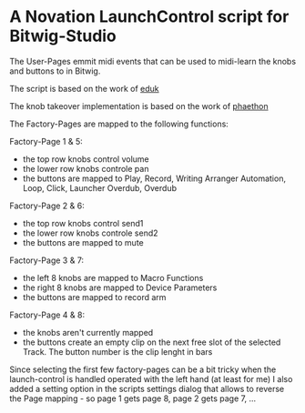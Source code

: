 A Novation LaunchControl script for Bitwig-Studio
================================================

The User-Pages emmit midi events that can be used to midi-learn the knobs and buttons to in Bitwig.

The script is based on the work of [eduk](https://github.com/educk)

The knob takeover implementation is based on the work of [phaethon](https://github.com/phaethon)

The Factory-Pages are mapped to the following functions:

Factory-Page 1 & 5: 
 * the top row knobs control volume
 * the lower row knobs controle pan
 * the buttons are mapped to Play, Record, Writing Arranger Automation, Loop, Click, Launcher Overdub, Overdub

Factory-Page 2 & 6:
 * the top row knobs control send1
 * the lower row knobs controle send2
 * the buttons are mapped to mute

Factory-Page 3 & 7: 
 * the left 8 knobs are mapped to Macro Functions
 * the right 8 knobs are mapped to Device Parameters
 * the buttons are mapped to record arm 

Factory-Page 4 & 8: 
 * the knobs aren't currently mapped
 * the buttons create an empty clip on the next free slot of the selected Track. The button number is the clip lenght in bars

Since selecting the first few factory-pages can be a bit tricky when the launch-control is handled operated with the left hand (at least for me)
I also added a setting option in the scripts settings dialog that allows to reverse the Page mapping - so page 1 gets page 8, page 2 gets page 7, ...

